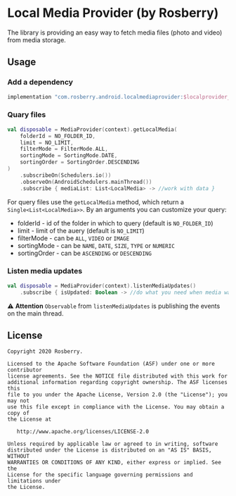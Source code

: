 # Local Media Provider (by Rosberry)

The library is providing an easy way to fetch media files (photo and video) from media storage.

## Usage

### Add a dependency

```groovy
implementation "com.rosberry.android.localmediaprovider:$localprovider_version"
```

### Quary files

```kotlin
val disposable = MediaProvider(context).getLocalMedia(
    folderId = NO_FOLDER_ID,
    limit = NO_LIMIT,
    filterMode = FilterMode.ALL,
    sortingMode = SortingMode.DATE,
    sortingOrder = SortingOrder.DESCENDING
)
    .subscribeOn(Schedulers.io())
    .observeOn(AndroidSchedulers.mainThread())
    .subscribe { mediaList: List<LocalMedia> -> //work with data }
```

For query files use the `getLocalMedia` method, which return a `Single<List<LocalMedia>>`. By an arguments you can customize your query:

 - folderId - id of the folder in which to query (default is `NO_FOLDER_ID`)
 - limit - limit of the auery (default is `NO_LIMIT`)
 - filterMode - can be `ALL`, `VIDEO` or `IMAGE`
 - sortingMode - can be `NAME`, `DATE`, `SIZE`, `TYPE` or `NUMERIC`
 - sortingOrder - can be `ASCENDING` or `DESCENDING`
 
 ### Listen media updates
 
 ```kotlin
 val disposable = MediaProvider(context).listenMediaUpdates()
     .subscribe { isUpdated: Boolean -> //do what you need when media was updated. }
 ```
⚠️ **Attention** 
`Observable` from `listenMediaUpdates` is publishing the events on the main thread.

## License

```
Copyright 2020 Rosberry.

Licensed to the Apache Software Foundation (ASF) under one or more contributor
license agreements. See the NOTICE file distributed with this work for
additional information regarding copyright ownership. The ASF licenses this
file to you under the Apache License, Version 2.0 (the "License"); you may not
use this file except in compliance with the License. You may obtain a copy of
the License at

   http://www.apache.org/licenses/LICENSE-2.0

Unless required by applicable law or agreed to in writing, software
distributed under the License is distributed on an "AS IS" BASIS, WITHOUT
WARRANTIES OR CONDITIONS OF ANY KIND, either express or implied. See the
License for the specific language governing permissions and limitations under
the License.
```
